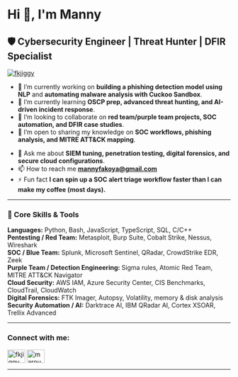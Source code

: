 # Hi 👋, I'm Manny

## 🛡️ Cybersecurity Engineer | Threat Hunter | DFIR Specialist

<p align="left"> 
  <a href="https://twitter.com/fkjiggy" target="blank">
    <img src="https://img.shields.io/twitter/follow/fkjiggy?logo=twitter&style=for-the-badge" alt="fkjiggy" />
  </a> 
</p>

- 🔭 I’m currently working on **building a phishing detection model using NLP** and **automating malware analysis with Cuckoo Sandbox**.
- 🌱 I’m currently learning **OSCP prep, advanced threat hunting, and AI-driven incident response**.
- 👯 I’m looking to collaborate on **red team/purple team projects, SOC automation, and DFIR case studies**.
- 🤝 I’m open to sharing my knowledge on **SOC workflows, phishing analysis, and MITRE ATT&CK mapping**.
<!-- - 👨‍💻 My portfolio of cybersecurity and cloud projects is available here: [My Portfolio](https://mannyfk2.netlify.app) -->
- 💬 Ask me about **SIEM tuning, penetration testing, digital forensics, and secure cloud configurations**.
- 📫 How to reach me **mannyfakoya@gmail.com**
- ⚡ Fun fact **I can spin up a SOC alert triage workflow faster than I can make my coffee (most days).**

---

### 🧩 Core Skills & Tools

**Languages:** Python, Bash, JavaScript, TypeScript, SQL, C/C++  
**Pentesting / Red Team:** Metasploit, Burp Suite, Cobalt Strike, Nessus, Wireshark  
**SOC / Blue Team:** Splunk, Microsoft Sentinel, QRadar, CrowdStrike EDR, Zeek  
**Purple Team / Detection Engineering:** Sigma rules, Atomic Red Team, MITRE ATT&CK Navigator  
**Cloud Security:** AWS IAM, Azure Security Center, CIS Benchmarks, CloudTrail, CloudWatch  
**Digital Forensics:** FTK Imager, Autopsy, Volatility, memory & disk analysis  
**Security Automation / AI:** Darktrace AI, IBM QRadar AI, Cortex XSOAR, Trellix Advanced  

---

<h3 align="left">Connect with me:</h3>
<p align="left">
<a href="https://twitter.com/fkjiggy" target="blank"><img align="center" src="https://raw.githubusercontent.com/rahuldkjain/github-profile-readme-generator/master/src/images/icons/Social/twitter.svg" alt="fkjiggy" height="30" width="40" /></a>
<a href="https://instagram.com/marnuel___" target="blank"><img align="center" src="https://raw.githubusercontent.com/rahuldkjain/github-profile-readme-generator/master/src/images/icons/Social/instagram.svg" alt="marnuel___" height="30" width="40" /></a>
</p>

---


